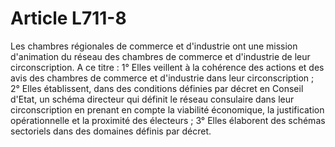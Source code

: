 # Article L711-8

Les chambres régionales de commerce et d'industrie ont une mission d'animation du réseau des chambres de commerce et d'industrie de leur circonscription.   A ce titre :   1° Elles veillent à la cohérence des actions et des avis des chambres de commerce et d'industrie dans leur circonscription ;   2° Elles établissent, dans des conditions définies par décret en Conseil d'Etat, un schéma directeur qui définit le réseau consulaire dans leur circonscription en prenant en compte la viabilité économique, la justification opérationnelle et la proximité des électeurs ;   3° Elles élaborent des schémas sectoriels dans des domaines définis par décret.